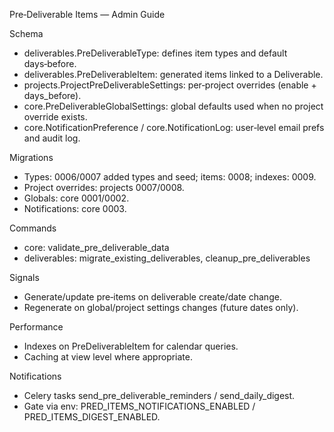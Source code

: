 Pre‑Deliverable Items — Admin Guide

Schema
- deliverables.PreDeliverableType: defines item types and default days‑before.
- deliverables.PreDeliverableItem: generated items linked to a Deliverable.
- projects.ProjectPreDeliverableSettings: per‑project overrides (enable + days_before).
- core.PreDeliverableGlobalSettings: global defaults used when no project override exists.
- core.NotificationPreference / core.NotificationLog: user‑level email prefs and audit log.

Migrations
- Types: 0006/0007 added types and seed; items: 0008; indexes: 0009.
- Project overrides: projects 0007/0008.
- Globals: core 0001/0002.
- Notifications: core 0003.

Commands
- core: validate_pre_deliverable_data
- deliverables: migrate_existing_deliverables, cleanup_pre_deliverables

Signals
- Generate/update pre‑items on deliverable create/date change.
- Regenerate on global/project settings changes (future dates only).

Performance
- Indexes on PreDeliverableItem for calendar queries.
- Caching at view level where appropriate.

Notifications
- Celery tasks send_pre_deliverable_reminders / send_daily_digest.
- Gate via env: PRED_ITEMS_NOTIFICATIONS_ENABLED / PRED_ITEMS_DIGEST_ENABLED.

